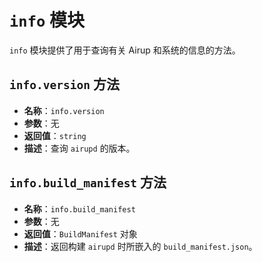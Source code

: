 # `info` 模块
`info` 模块提供了用于查询有关 Airup 和系统的信息的方法。

## `info.version` 方法
 - **名称**：`info.version`
 - **参数**：无
 - **返回值**：`string`
 - **描述**：查询 `airupd` 的版本。

 ## `info.build_manifest` 方法
 - **名称**：`info.build_manifest`
 - **参数**：无
 - **返回值**：`BuildManifest` 对象
 - **描述**：返回构建 `airupd` 时所嵌入的 `build_manifest.json`。